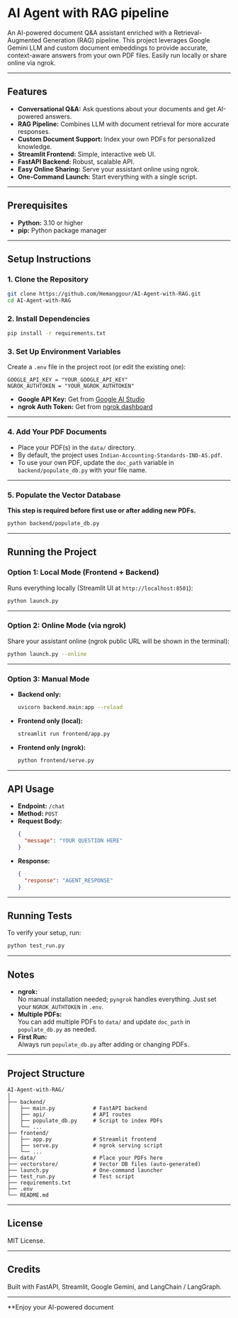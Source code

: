 # AI Agent with RAG pipeline

An AI-powered document Q&A assistant enriched with a Retrieval-Augmented Generation (RAG) pipeline. This project leverages Google Gemini LLM and custom document embeddings to provide accurate, context-aware answers from your own PDF files. Easily run locally or share online via ngrok.

---

## Features

- **Conversational Q&A:** Ask questions about your documents and get AI-powered answers.
- **RAG Pipeline:** Combines LLM with document retrieval for more accurate responses.
- **Custom Document Support:** Index your own PDFs for personalized knowledge.
- **Streamlit Frontend:** Simple, interactive web UI.
- **FastAPI Backend:** Robust, scalable API.
- **Easy Online Sharing:** Serve your assistant online using ngrok.
- **One-Command Launch:** Start everything with a single script.

---

## Prerequisites

- **Python:** 3.10 or higher
- **pip:** Python package manager

---

## Setup Instructions

### 1. Clone the Repository

```sh
git clone https://github.com/Hemanggour/AI-Agent-with-RAG.git
cd AI-Agent-with-RAG
```

### 2. Install Dependencies

```sh
pip install -r requirements.txt
```

### 3. Set Up Environment Variables

Create a `.env` file in the project root (or edit the existing one):

```env
GOOGLE_API_KEY = "YOUR_GOOGLE_API_KEY"
NGROK_AUTHTOKEN = "YOUR_NGROK_AUTHTOKEN"
```

- **Google API Key:** Get from [Google AI Studio](https://aistudio.google.com/app/apikey)
- **ngrok Auth Token:** Get from [ngrok dashboard](https://dashboard.ngrok.com/get-started/your-authtoken)

---

### 4. Add Your PDF Documents

- Place your PDF(s) in the `data/` directory.
- By default, the project uses `Indian-Accounting-Standards-IND-AS.pdf`.
- To use your own PDF, update the `doc_path` variable in `backend/populate_db.py` with your file name.

---

### 5. Populate the Vector Database

**This step is required before first use or after adding new PDFs.**

```sh
python backend/populate_db.py
```

---

## Running the Project

### Option 1: Local Mode (Frontend + Backend)

Runs everything locally (Streamlit UI at `http://localhost:8501`):

```sh
python launch.py
```

---

### Option 2: Online Mode (via ngrok)

Share your assistant online (ngrok public URL will be shown in the terminal):

```sh
python launch.py --online
```

---

### Option 3: Manual Mode

- **Backend only:**  
  ```sh
  uvicorn backend.main:app --reload
  ```
- **Frontend only (local):**  
  ```sh
  streamlit run frontend/app.py
  ```
- **Frontend only (ngrok):**  
  ```sh
  python frontend/serve.py
  ```

---

## API Usage

- **Endpoint:** `/chat`
- **Method:** `POST`
- **Request Body:**
  ```json
  {
    "message": "YOUR QUESTION HERE"
  }
  ```
- **Response:**  
  ```json
  {
    "response": "AGENT_RESPONSE"
  }
  ```

---

## Running Tests

To verify your setup, run:

```sh
python test_run.py
```

---

## Notes

- **ngrok:**  
  No manual installation needed; `pyngrok` handles everything. Just set your `NGROK_AUTHTOKEN` in `.env`.
- **Multiple PDFs:**  
  You can add multiple PDFs to `data/` and update `doc_path` in `populate_db.py` as needed.
- **First Run:**  
  Always run `populate_db.py` after adding or changing PDFs.

---

## Project Structure

```
AI-Agent-with-RAG/
│
├── backend/
│   ├── main.py            # FastAPI backend
│   ├── api/               # API routes
│   ├── populate_db.py     # Script to index PDFs
│   └── ...
├── frontend/
│   ├── app.py             # Streamlit frontend
│   ├── serve.py           # ngrok serving script
│   └── ...
├── data/                  # Place your PDFs here
├── vectorstore/           # Vector DB files (auto-generated)
├── launch.py              # One-command launcher
├── test_run.py            # Test script
├── requirements.txt
├── .env
└── README.md
```

---

## License

MIT License.

---

## Credits

Built with FastAPI, Streamlit, Google Gemini, and LangChain / LangGraph.

---

**Enjoy your AI-powered document